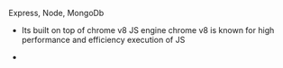 Express, Node, MongoDb

* Its built on top of chrome v8 JS engine
chrome v8 is known for high performance and efficiency execution of JS 

* 
